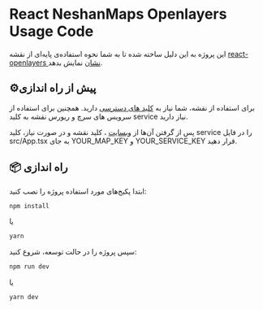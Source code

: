 # React NeshanMaps Openlayers Usage Code

این پروژه به این دلیل ساخته شده تا به شما نحوه استفاده‌ی پایه‌ای از نقشه 
[react-openlayers نشان](https://www.npmjs.com/package/@neshan-maps-platform/react-openlayers)
نمایش بدهد.

## ⚙️پیش از راه اندازی
برای استفاده از نقشه، شما نیاز به 
[کلید های دسترسی](https://platform.neshan.org/panel/api-key) 
دارید.
همچنین برای استفاده از سرویس های سرچ و ریورس نقشه به کلید service
نیاز دارید.

پس از گرفتن آن‌ها از [وبسایت](https://platform.neshan.org/panel/api-key)
،
کلید نقشه و در صورت نیاز،
کلید service
را در فایل src/App.tsx
به جای YOUR_MAP_KEY
و
YOUR_SERVICE_KEY
قرار دهید.
## 📦 راه اندازی
ابتدا پکیج‌های مورد استفاده پروژه را نصب کنید:
```bash
npm install
```
یا
```bash
yarn
```
سپس پروژه را در حالت توسعه، شروع کنید:
```bash
npm run dev
```
یا
```bash
yarn dev
```
